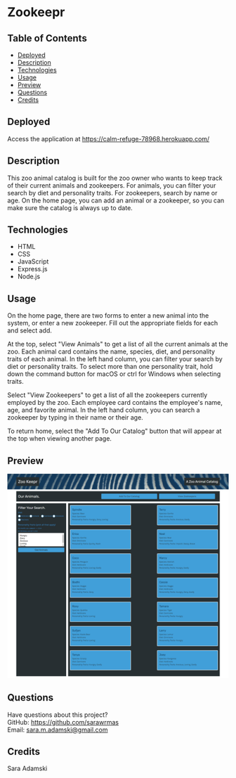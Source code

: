 # Zookeepr

## Table of Contents
* [Deployed](#deployed)
* [Description](#description)
* [Technologies](#technologies)
* [Usage](#usage)
* [Preview](#preview)
* [Questions](#questions)
* [Credits](#credits)

## Deployed
Access the application at https://calm-refuge-78968.herokuapp.com/

## Description
This zoo animal catalog is built for the zoo owner who wants to keep track of their current animals and zookeepers. For animals, you can filter your search by diet and personality traits. For zookeepers, search by name or age. On the home page, you can add an animal or a zookeeper, so you can make sure the catalog is always up to date.

## Technologies
* HTML
* CSS
* JavaScript
* Express.js
* Node.js

## Usage
On the home page, there are two forms to enter a new animal into the system, or enter a new zookeeper. Fill out the appropriate fields for each and select add.

At the top, select "View Animals" to get a list of all the current animals at the zoo. Each animal card contains the name, species, diet, and personality traits of each animal. In the left hand column, you can filter your search by diet or personality traits. To select more than one personality trait, hold down the command button for macOS or ctrl for Windows when selecting traits.

Select "View Zookeepers" to get a list of all the zookeepers currently employed by the zoo. Each employee card contains the employee's name, age, and favorite animal. In the left hand column, you can search a zookeeper by typing in their name or their age.

To return home, select the "Add To Our Catalog" button that will appear at the top when viewing another page.

## Preview
![screenshot](public/assets/images/screenshot.png)

## Questions
Have questions about this project?  
GitHub: https://github.com/sarawrmas  
Email: sara.m.adamski@gmail.com

## Credits
Sara Adamski